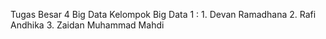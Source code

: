 Tugas Besar 4 Big Data
Kelompok Big Data 1 :
    1. Devan Ramadhana
    2. Rafi Andhika
    3. Zaidan Muhammad Mahdi